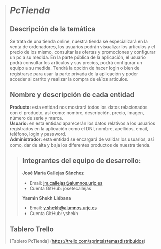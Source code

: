 > # ***PcTienda***
>
> ## Descripción de la temática
> Se trata de una tienda online, nuestra tienda se especializará en la venta de ordenadores, los usuarios podrán visualizar los artículos y el precio de los mismo, consultar las ofertas y promociones y configurar un pc a su medida. En la parte pública de la aplicación, el usuario podrá consultar los artículos y sus precios, podrá configurar un equipo a su medida. Tendrá la opción de hacer login o bien de registrarse para usar la parte privada de la aplicación y poder acceder al carrito y realizar la compra de el/los articulos.
>
>
>
> ## Nombre y descripción de cada entidad
> **Producto:** esta entidad nos mostrará todos los datos relacionados con el producto, así como: nombre, descripción, precio, imagen, número de serie y marca.<br/>
> **Usuario:** en esta entidad aparecerán los datos relativos a los usuarios registrados en la aplicación como el DNI, nombre, apellidos, email, teléfono, login y password.<br/>
> **Administrador:** esta entidad se encargará de validar los usuarios, así como, dar de alta y baja los diferentes productos de nuestra tienda.<br/>
> 
>> ## Integrantes del equipo de desarrollo:
>> **José María Callejas Sánchez**<br/>
>>   * Email:	jm.callejas@alumnos.urjc.es<br/>
>>   * Cuenta GitHub: josetecallejas <br/>
>>   
>> **Yasmin Shekh Liébana**<br/>
>>  * Email: y.shekh@alumnos.urjc.es <br/>
>>  * Cuenta GitHub: yshekh <br/>
>>
> ## Tablero Trello
>  [Tablero PcTienda] (https://trello.com/sprintsistemasdistribuidos)
>
